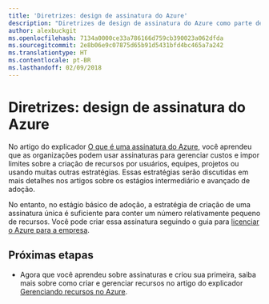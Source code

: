 ```yaml
---
title: 'Diretrizes: design de assinatura do Azure'
description: "Diretrizes de design de assinatura do Azure como parte de uma estratégia básica de adoção da nuvem"
author: alexbuckgit
ms.openlocfilehash: 7134a0000ce33a786166d759cb390023a062dfda
ms.sourcegitcommit: 2e8b06e9c07875d65b91d5431bfd4bc465a7a242
ms.translationtype: HT
ms.contentlocale: pt-BR
ms.lasthandoff: 02/09/2018
---
```

# <a name="guidance-azure-subscription-design"></a>Diretrizes: design de assinatura do Azure 

No artigo do explicador [O que é uma assinatura do Azure](subscription-explainer.md), você aprendeu que as organizações podem usar assinaturas para gerenciar custos e impor limites sobre a criação de recursos por usuários, equipes, projetos ou usando muitas outras estratégias. Essas estratégias serão discutidas em mais detalhes nos artigos sobre os estágios intermediário e avançado de adoção.

No entanto, no estágio básico de adoção, a estratégia de criação de uma assinatura única é suficiente para conter um número relativamente pequeno de recursos. Você pode criar essa assinatura seguindo o guia para [licenciar o Azure para a empresa][azure-enterprise-licensing].

## <a name="next-steps"></a>Próximas etapas

* Agora que você aprendeu sobre assinaturas e criou sua primeira, saiba mais sobre como criar e gerenciar recursos no artigo do explicador [Gerenciando recursos no Azure](resource-manager-explainer.md).

[azure-enterprise-licensing]: https://azure.microsoft.com/pricing/enterprise-agreement
